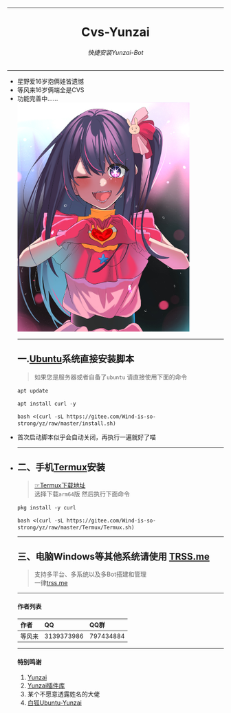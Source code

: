 <hr/>
</ul>
<h1 align="center">Cvs-Yunzai</h1>
<h6 align="center">快捷安装Yunzai-Bot</h6>
<hr/>
<ul>
<li>星野爱16岁抱俩娃皆遗憾</li>
<li>等风来16岁俩端全是CVS</li>
<li>功能完善中……</li>
<img src="图片/我爱.jpg" alt="爱" width = "400">
  </a><br>

<hr/>

## 一.[Ubuntu](https://www.baidu.com/s?wd=ubuntu%E6%98%AF%E4%BB%80%E4%B9%88)系统直接安装脚本<br>
>如果您是服务器或者自备了`ubuntu` 请直接使用下面的命令<br>

```
apt update
```
```
apt install curl -y
```
```
bash <(curl -sL https://gitee.com/Wind-is-so-strong/yz/raw/master/install.sh)
```

<li>首次启动脚本似乎会自动关闭，再执行一遍就好了喵<li>

<hr>

## 二、手机[Termux](https://www.baidu.com/s?wd=termux%E6%98%AF%E4%BB%80%E4%B9%88)安装

>[☞Termux下载地址](https://github.com/termux/termux-app/releases)<br>
>选择下载`arm64`版 然后执行下面命令
```
pkg install -y curl
```
```
bash <(curl -sL https://gitee.com/Wind-is-so-strong/yz/raw/master/Termux/Termux.sh)
```

<hr>

## 三、电脑Windows等其他系统请使用 [TRSS.me](http://trss.me)
>支持多平台、多系统以及多Bot搭建和管理<br>
>一律[trss.me](http://trss.me)
<hr>

#### 作者列表
| 作者 | QQ |QQ群|
| --- | --- | --- |
|等风来|3139373986|797434884|

<hr/>

#### 特别鸣谢

1. [Yunzai](https://gitee.com/Le-niao/Yunzai-Bot)
2. [Yunzai插件库](https://gitee.com/yhArcadia/Yunzai-Bot-plugins-index)
3. 某个不愿意透露姓名的大佬
4. [白狐Ubuntu-Yunzai](https://gitee.com/baihu433/Ubuntu-Yunzai)
